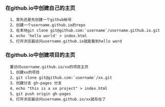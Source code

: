 ### 在github.io中创建自己的主页
      
      1、首先还是先创建一个github帐号
      2、创建一个username.github.io的repo
      3、在本地git clone git@github.com:`username`/username.github.io.git
      4、echo 'hello world' > index.html
      5、打开浏览器访问username.github.io就能看到hello word
 
### 在github.io中创建项目的主页
	  要访问username.github.io/xx的项目主页
	  1、创建xx的项目
	  2、git clone git@github.com:`username`/xx.git
	  3、创建分支 gh-pages 分支
	  4、echo "this is a xx project" > index.html
	  5、git push origin gh-pages
	  6、打开浏览器访问username.github.io/xx就存在了
	  
	  
